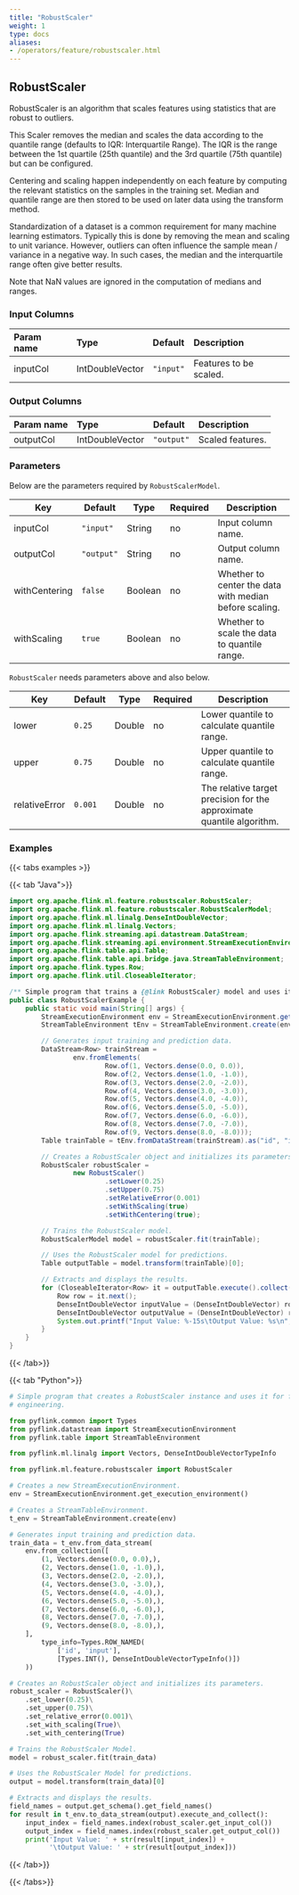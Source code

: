 ```yaml
---
title: "RobustScaler"
weight: 1
type: docs
aliases:
- /operators/feature/robustscaler.html
---
```


<!--
Licensed to the Apache Software Foundation (ASF) under one
or more contributor license agreements.  See the NOTICE file
distributed with this work for additional information
regarding copyright ownership.  The ASF licenses this file
to you under the Apache License, Version 2.0 (the
"License"); you may not use this file except in compliance
with the License.  You may obtain a copy of the License at

  http://www.apache.org/licenses/LICENSE-2.0

Unless required by applicable law or agreed to in writing,
software distributed under the License is distributed on an
"AS IS" BASIS, WITHOUT WARRANTIES OR CONDITIONS OF ANY
KIND, either express or implied.  See the License for the
specific language governing permissions and limitations
under the License.
-->

## RobustScaler

RobustScaler is an algorithm that scales features using statistics that are
robust to outliers.

This Scaler removes the median and scales the data according to the quantile
range (defaults to IQR: Interquartile Range). The IQR is the range between 
the 1st quartile (25th quantile) and the 3rd quartile (75th quantile) but can
be configured.

Centering and scaling happen independently on each feature by computing the 
relevant statistics on the samples in the training set. Median and quantile 
range are then stored to be used on later data using the transform method.

Standardization of a dataset is a common requirement for many machine learning
estimators. Typically this is done by removing the mean and scaling to unit 
variance. However, outliers can often influence the sample mean / variance 
in a negative way. In such cases, the median and the interquartile range 
often give better results.

Note that NaN values are ignored in the computation of medians and ranges.

### Input Columns

| Param name | Type   | Default   | Description            |
|:-----------|:-------|:----------|:-----------------------|
| inputCol   | IntDoubleVector | `"input"` | Features to be scaled. |

### Output Columns

| Param name | Type   | Default    | Description      |
|:-----------|:-------|:-----------|:-----------------|
| outputCol  | IntDoubleVector | `"output"` | Scaled features. |

### Parameters

Below are the parameters required by `RobustScalerModel`.

| Key           | Default    | Type        | Required | Description                                                           |
|---------------|------------|-------------|----------|-----------------------------------------------------------------------|
| inputCol      | `"input"`  | String      | no       | Input column name.                                                    |
| outputCol     | `"output"` | String      | no       | Output column name.                                                   |
| withCentering | `false`    | Boolean     | no       | Whether to center the data with median before scaling.                |
| withScaling   | `true`     | Boolean     | no       | Whether to scale the data to quantile range.                          |

`RobustScaler` needs parameters above and also below.

| Key           | Default      | Type        | Required | Description                                                           |
|---------------|--------------|-------------|----------|-----------------------------------------------------------------------|
| lower         | `0.25`       | Double      | no       | Lower quantile to calculate quantile range.                           |
| upper         | `0.75`       | Double      | no       | Upper quantile to calculate quantile range.                           |
| relativeError | `0.001`      | Double      | no       | The relative target precision for the approximate quantile algorithm. |

### Examples

{{< tabs examples >}}

{{< tab "Java">}}

```java
import org.apache.flink.ml.feature.robustscaler.RobustScaler;
import org.apache.flink.ml.feature.robustscaler.RobustScalerModel;
import org.apache.flink.ml.linalg.DenseIntDoubleVector;
import org.apache.flink.ml.linalg.Vectors;
import org.apache.flink.streaming.api.datastream.DataStream;
import org.apache.flink.streaming.api.environment.StreamExecutionEnvironment;
import org.apache.flink.table.api.Table;
import org.apache.flink.table.api.bridge.java.StreamTableEnvironment;
import org.apache.flink.types.Row;
import org.apache.flink.util.CloseableIterator;

/** Simple program that trains a {@link RobustScaler} model and uses it for feature selection. */
public class RobustScalerExample {
    public static void main(String[] args) {
        StreamExecutionEnvironment env = StreamExecutionEnvironment.getExecutionEnvironment();
        StreamTableEnvironment tEnv = StreamTableEnvironment.create(env);

        // Generates input training and prediction data.
        DataStream<Row> trainStream =
                env.fromElements(
                        Row.of(1, Vectors.dense(0.0, 0.0)),
                        Row.of(2, Vectors.dense(1.0, -1.0)),
                        Row.of(3, Vectors.dense(2.0, -2.0)),
                        Row.of(4, Vectors.dense(3.0, -3.0)),
                        Row.of(5, Vectors.dense(4.0, -4.0)),
                        Row.of(6, Vectors.dense(5.0, -5.0)),
                        Row.of(7, Vectors.dense(6.0, -6.0)),
                        Row.of(8, Vectors.dense(7.0, -7.0)),
                        Row.of(9, Vectors.dense(8.0, -8.0)));
        Table trainTable = tEnv.fromDataStream(trainStream).as("id", "input");

        // Creates a RobustScaler object and initializes its parameters.
        RobustScaler robustScaler =
                new RobustScaler()
                        .setLower(0.25)
                        .setUpper(0.75)
                        .setRelativeError(0.001)
                        .setWithScaling(true)
                        .setWithCentering(true);

        // Trains the RobustScaler model.
        RobustScalerModel model = robustScaler.fit(trainTable);

        // Uses the RobustScaler model for predictions.
        Table outputTable = model.transform(trainTable)[0];

        // Extracts and displays the results.
        for (CloseableIterator<Row> it = outputTable.execute().collect(); it.hasNext(); ) {
            Row row = it.next();
            DenseIntDoubleVector inputValue = (DenseIntDoubleVector) row.getField(robustScaler.getInputCol());
            DenseIntDoubleVector outputValue = (DenseIntDoubleVector) row.getField(robustScaler.getOutputCol());
            System.out.printf("Input Value: %-15s\tOutput Value: %s\n", inputValue, outputValue);
        }
    }
}
```

{{< /tab>}}

{{< tab "Python">}}

```python
# Simple program that creates a RobustScaler instance and uses it for feature
# engineering.

from pyflink.common import Types
from pyflink.datastream import StreamExecutionEnvironment
from pyflink.table import StreamTableEnvironment

from pyflink.ml.linalg import Vectors, DenseIntDoubleVectorTypeInfo

from pyflink.ml.feature.robustscaler import RobustScaler

# Creates a new StreamExecutionEnvironment.
env = StreamExecutionEnvironment.get_execution_environment()

# Creates a StreamTableEnvironment.
t_env = StreamTableEnvironment.create(env)

# Generates input training and prediction data.
train_data = t_env.from_data_stream(
    env.from_collection([
        (1, Vectors.dense(0.0, 0.0),),
        (2, Vectors.dense(1.0, -1.0),),
        (3, Vectors.dense(2.0, -2.0),),
        (4, Vectors.dense(3.0, -3.0),),
        (5, Vectors.dense(4.0, -4.0),),
        (6, Vectors.dense(5.0, -5.0),),
        (7, Vectors.dense(6.0, -6.0),),
        (8, Vectors.dense(7.0, -7.0),),
        (9, Vectors.dense(8.0, -8.0),),
    ],
        type_info=Types.ROW_NAMED(
            ['id', 'input'],
            [Types.INT(), DenseIntDoubleVectorTypeInfo()])
    ))

# Creates an RobustScaler object and initializes its parameters.
robust_scaler = RobustScaler()\
    .set_lower(0.25)\
    .set_upper(0.75)\
    .set_relative_error(0.001)\
    .set_with_scaling(True)\
    .set_with_centering(True)

# Trains the RobustScaler Model.
model = robust_scaler.fit(train_data)

# Uses the RobustScaler Model for predictions.
output = model.transform(train_data)[0]

# Extracts and displays the results.
field_names = output.get_schema().get_field_names()
for result in t_env.to_data_stream(output).execute_and_collect():
    input_index = field_names.index(robust_scaler.get_input_col())
    output_index = field_names.index(robust_scaler.get_output_col())
    print('Input Value: ' + str(result[input_index]) +
          '\tOutput Value: ' + str(result[output_index]))

```

{{< /tab>}}

{{< /tabs>}}
